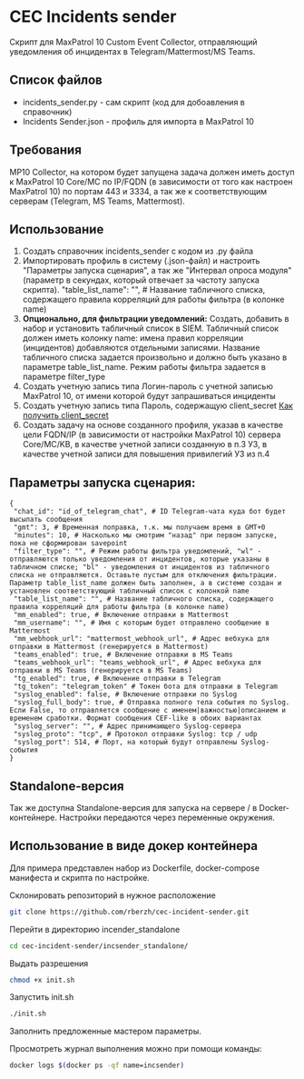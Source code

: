 # CEC Incidents sender
Скрипт для MaxPatrol 10 Custom Event Collector, отправляющий уведомления об инцидентах в Telegram/Mattermost/MS Teams.

## Список файлов
- incidents_sender.py - сам скрипт (код для добоавления в справочник)
- Incidents Sender.json - профиль для импорта в MaxPatrol 10

## Требования
MP10 Collector, на котором будет запущена задача должен иметь доступ к MaxPatrol 10 Core/MС по IP/FQDN (в зависимости от того как настроен MaxPatrol 10) по портам 443 и 3334, а так же к соответствующим серверам (Telegram, MS Teams, Mattermost).

## Использование
1. Создать справочник incidents_sender с кодом из .py файла
2. Импортировать профиль в систему (.json-файл) и настроить "Параметры запуска сценария", а так же "Интервал опроса модуля" (параметр в секундах, который отвечает за частоту запуска скрипта).
 "table_list_name": "", # Название табличного списка, содержащего правила корреляций для работы фильтра (в колонке name)
3. **Опционально, для фильтрации уведомлений:** Создать, добавить в набор и установить табличный список в SIEM. Табличный список должен иметь колонку name: имена правил корреляции (инцидентов) добавляются отдельными записями. Название табличного списка задается произвольно и должно быть указано в параметре table_list_name. Режим работы фильтра задается в параметре filter_type
4. Создать учетную запись типа Логин-пароль с учетной записью MaxPatrol 10, от имени которой будут запрашиваться инциденты
5. Создать учетную запись типа Пароль, содержащую client_secret [Как получить client_secret](https://help.ptsecurity.com/projects/maxpatrol10/26.1/ru-RU/help/3678991755)
6. Создать задачу на основе созданного профиля, указав в качестве цели FQDN/IP (в зависимости от настройки MaxPatrol 10) сервера Core/MC/KB, в качестве учетной записи созданную в п.3 УЗ, в качестве учетной записи для повышения привилегий УЗ из п.4

## Параметры запуска сценария:
```
{
 "chat_id": "id_of_telegram_chat", # ID Telegram-чата куда бот будет высылать сообщения
 "gmt": 3, # Временная поправка, т.к. мы получаем время в GMT+0
 "minutes": 10, # Насколько мы смотрим "назад" при первом запуске, пока не сформирован savepoint
 "filter_type": "", # Режим работы фильтра уведомлений, "wl" - отправляются только уведомления от инцидентов, которые указаны в табличном списке; "bl" - уведомления от инцидентов из табличного списка не отправляются. Оставьте пустым для отключения фильтрации. Параметр table_list_name должен быть заполнен, а в системе создан и установлен соответствующий табличный список с колонкой name
 "table_list_name": "", # Название табличного списка, содержащего правила корреляций для работы фильтра (в колонке name)
 "mm_enabled": true, # Включение отправки в Mattermost
 "mm_username": "", # Имя с которым будет отправлено сообщение в Mattermost 
 "mm_webhook_url": "mattermost_webhook_url", # Адрес вебхука для отправки в Mattermost (генерируется в Mattermost)
 "teams_enabled": true, # Включение отправки в MS Teams
 "teams_webhook_url": "teams_webhook_url", # Адрес вебхука для отправки в MS Teams (генерируется в MS Teams)
 "tg_enabled": true, # Включение отправки в Telegram
 "tg_token": "telegram_token" # Токен бота для отправки в Telegram
 "syslog_enabled": false, # Включение отправки по Syslog
 "syslog_full_body": true, # Отправка полного тела события по Syslog. Если False, то отправляется сообщение с именем|важностью|описанием и временем сработки. Формат сообщения CEF-like в обоих вариантах
 "syslog_server": "", # Адрес принимающего Syslog-сервера
 "syslog_proto": "tcp", # Протокол отправки Syslog: tcp / udp
 "syslog_port": 514, # Порт, на который будут отправлены Syslog-события
}
```

## Standalone-версия
Так же доступна Standalone-версия для запуска на сервере / в Docker-контейнере. Настройки передаются через переменные окружения. 

## Использование в виде докер контейнера
Для примера представлен набор из Dockerfile, docker-compose манифеста и скрипта по настройке.

Склонировать репозиторий в нужное расположение
```sh
git clone https://github.com/rberzh/cec-incident-sender.git
```
Перейти в директорию incender_standalone
```sh
cd cec-incident-sender/incsender_standalone/
```
Выдать разрешения
```sh
chmod +x init.sh
```
Запустить init.sh
```sh
./init.sh
```

Заполнить предложенные мастером параметры.

Просмотреть журнал выполнения можно при помощи команды:
```sh
docker logs $(docker ps -qf name=incsender)
```